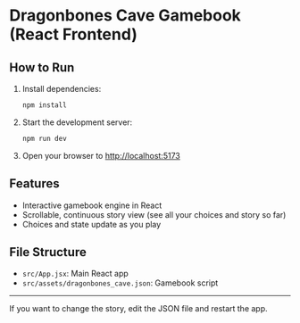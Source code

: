 # Dragonbones Cave Gamebook (React Frontend)

## How to Run

1. Install dependencies:
   ```sh
   npm install
   ```
2. Start the development server:
   ```sh
   npm run dev
   ```
3. Open your browser to [http://localhost:5173](http://localhost:5173)

## Features
- Interactive gamebook engine in React
- Scrollable, continuous story view (see all your choices and story so far)
- Choices and state update as you play

## File Structure
- `src/App.jsx`: Main React app
- `src/assets/dragonbones_cave.json`: Gamebook script

---

If you want to change the story, edit the JSON file and restart the app.

